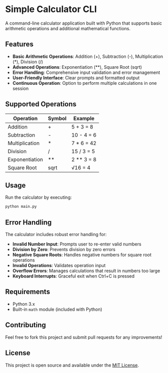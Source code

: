 # Simple Calculator CLI

A command-line calculator application built with Python that supports basic arithmetic operations and additional mathematical functions.

## Features

- **Basic Arithmetic Operations**: Addition (+), Subtraction (-), Multiplication (*), Division (/)
- **Advanced Operations**: Exponentiation (**), Square Root (sqrt)
- **Error Handling**: Comprehensive input validation and error management
- **User-Friendly Interface**: Clear prompts and formatted output
- **Continuous Operation**: Option to perform multiple calculations in one session

## Supported Operations

| Operation | Symbol | Example |
|-----------|--------|---------|
| Addition | + | 5 + 3 = 8 |
| Subtraction | - | 10 - 4 = 6 |
| Multiplication | * | 7 * 6 = 42 |
| Division | / | 15 / 3 = 5 |
| Exponentiation | ** | 2 ** 3 = 8 |
| Square Root | sqrt | √16 = 4 |


## Usage

Run the calculator by executing:

```bash
python main.py
```


## Error Handling

The calculator includes robust error handling for:

- **Invalid Number Input**: Prompts user to re-enter valid numbers
- **Division by Zero**: Prevents division by zero errors
- **Negative Square Roots**: Handles negative numbers for square root operations
- **Invalid Operations**: Validates operation input
- **Overflow Errors**: Manages calculations that result in numbers too large
- **Keyboard Interrupts**: Graceful exit when Ctrl+C is pressed


## Requirements

- Python 3.x
- Built-in `math` module (included with Python)

## Contributing

Feel free to fork this project and submit pull requests for any improvements!

## License

This project is open source and available under the [MIT License](LICENSE).
